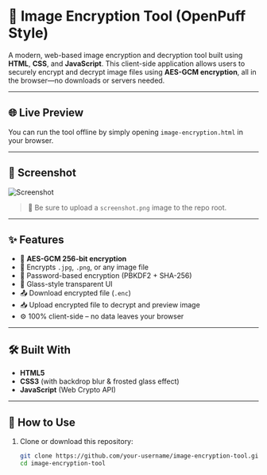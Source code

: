 # 🔐 Image Encryption Tool (OpenPuff Style)

A modern, web-based image encryption and decryption tool built using **HTML**, **CSS**, and **JavaScript**. This client-side application allows users to securely encrypt and decrypt image files using **AES-GCM encryption**, all in the browser—no downloads or servers needed.

---

## 🌐 Live Preview

You can run the tool offline by simply opening `image-encryption.html` in your browser.

---

## 📸 Screenshot

![Screenshot](screenshot.png)

> 📝 Be sure to upload a `screenshot.png` image to the repo root.

---

## ✨ Features

- 🔐 **AES-GCM 256-bit encryption**
- 📁 Encrypts `.jpg`, `.png`, or any image file
- 🔑 Password-based encryption (PBKDF2 + SHA-256)
- 🧊 Glass-style transparent UI
- 📤 Download encrypted file (`.enc`)
- 📥 Upload encrypted file to decrypt and preview image
- ⚙️ 100% client-side – no data leaves your browser

---

## 🛠 Built With

- **HTML5**
- **CSS3** (with backdrop blur & frosted glass effect)
- **JavaScript** (Web Crypto API)

---

## 📂 How to Use

1. Clone or download this repository:
   ```bash
   git clone https://github.com/your-username/image-encryption-tool.git
   cd image-encryption-tool
